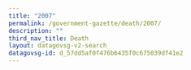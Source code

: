 ```yaml
---
title: "2007"
permalink: /government-gazette/death/2007/
description: ""
third_nav_title: Death
layout: datagovsg-v2-search
datagovsg-id: d_57dd5af0f476b6435f0c675039df41e2
---
```

